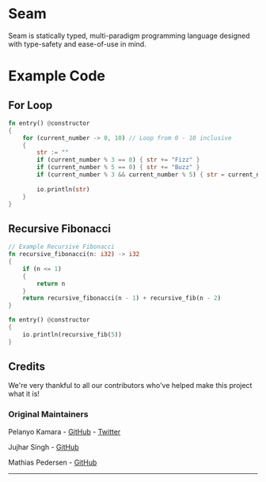 # Seam
Seam is statically typed, multi-paradigm programming language designed with type-safety and ease-of-use in mind.

# Example Code
## For Loop
```rust
fn entry() @constructor
{
    for (current_number -> 0, 10) // Loop from 0 - 10 inclusive
    {
        str := ""
        if (current_number % 3 == 0) { str += "Fizz" }
        if (current_number % 5 == 0) { str += "Buzz" }
        if (current_number % 3 && current_number % 5) { str = current_number as string }
        
        io.println(str)
    }
}
```
## Recursive Fibonacci
```rust
// Example Recursive Fibonacci
fn recursive_fibonacci(n: i32) -> i32
{
    if (n <= 1)
    {
        return n
    }
    return recursive_fibonacci(n - 1) + recursive_fib(n - 2)
}

fn entry() @constructor
{
    io.println(recursive_fib(5))
}
```

## Credits
We're very thankful to all our contributors who've helped make this project what it is!

### Original Maintainers
Pelanyo Kamara - [GitHub](https://github.com/mathematicaldessert) - [Twitter](https://twitter.com/pkthedev)

Jujhar Singh - [GitHub](https://github.com/jujhar16)

Mathias Pedersen - [GitHub](https://github.com/mathiaslpedersen)

---
